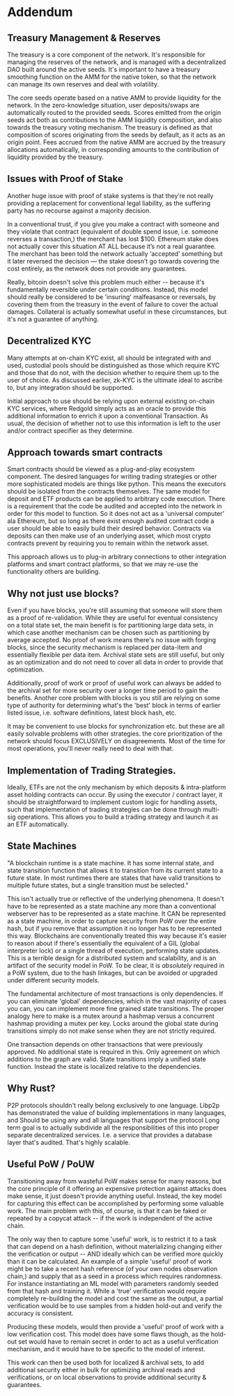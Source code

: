 # Addendum

## Treasury Management & Reserves

The treasury is a core component of the network. It's responsible for managing the reserves of the network, 
and is managed with a decentralized DAO built around the active seeds. It's important to have a treasury smoothing 
function on the AMM for the native token, so that the network can manage its own reserves and deal with volatility. 

The core seeds operate based on a native AMM to provide liquidity for the network. In the zero-knowledge situation, 
user deposits/swaps are automatically routed to the provided seeds. Scores emitted from the origin seeds act both 
as contributions to the AMM liquidity composition, and also towards the treasury voting mechanism. The treasury is 
defined as that composition of scores originating from the seeds by default, as it acts as an origin point. Fees 
accrued from the native AMM are accrued by the treasury allocations automatically, in corresponding amounts to 
the contribution of liquidity provided by the treasury.

## Issues with Proof of Stake

Another huge issue with proof of stake systems is that they’re not really providing a replacement for 
conventional legal liability, as the suffering party has no recourse against a majority decision.

In a conventional trust, if you give you make a contract with someone and 
they violate that contract (equivalent of double spend issue, i.e. someone reverses a transaction,) 
the merchant has lost $100. Ethereum stake does not actually cover this situation AT ALL because it’s
not a real guarantee. The merchant has been told the network actually ‘accepted’ something but it later 
reversed the decision — the stake doesn’t go towards covering the cost entirely, as the network does not 
provide any guarantees.

Really, bitcoin doesn't solve this problem much either -- because it's fundamentally reversible under 
certain conditions. Instead, this model should really be considered to be 'insuring' malfeasance or reversals, by 
covering them from the treasury in the event of failure to cover the actual damages. Collateral is actually 
somewhat useful in these circumstances, but it's not a guarantee of anything.

## Decentralized KYC 

Many attempts at on-chain KYC exist, all should be integrated with and used, custodial pools should be distinguished 
as those which require KYC and those that do not, with the decision whether to require them up to the user of 
choice. As discussed earlier, zk-KYC is the ultimate ideal to ascribe to, but any integration should be supported. 

Initial approach to use should be relying upon external existing on-chain KYC services, where Redgold simply acts as 
an oracle to provide this additional information to enrich it upon a conventional Transaction. As usual, the 
decision of whether not to use this information is left to the user and/or contract specifier as they determine.

## Approach towards smart contracts

Smart contracts should be viewed as a plug-and-play ecosystem component. The desired languages for writing trading 
strategies or other more sophisticated models are things like python. This means the executors should be isolated 
from the contracts themselves. The same model for deposit and ETF products can be applied to arbitrary code 
execution. There is a requirement that the code be audited and accepted into the network in order for this model 
to function. So it does not act as a 'universal computer' ala Ethereum, but so long as there exist enough audited 
contract code a user should be able to easily build their desired behavior. Contracts via deposits can then make 
use of an underlying asset, which most crypto contracts prevent by requiring you to remain within the network asset.

This approach allows us to plug-in arbitrary connections to other integration platforms and smart contract platforms, 
so that we may re-use the functionality others are building.

## Why not just use blocks?

Even if you have blocks, you're still assuming that someone will store them as a proof of re-validation. While 
they are useful for eventual consistency on a total state set, the main benefit is for partitioning large data sets, 
in which case another mechanism can be chosen such as partitioning by average accepted. 
No proof of work means there's no issue with forging blocks, since the security mechanism is replaced per data-item 
and essentially flexible per data item. Archival state sets are still useful, but only as an optimization and do 
not need to cover all data in order to provide that optimization.

Additionally, proof of work or proof of useful work can always be added to the archival set for more security over a 
longer time period to gain the benefits. Another core problem with blocks is you still are relying on some type of 
authority for determining what's the 'best' block in terms of earlier listed issue, i.e. software definitions, latest 
block hash, etc.

It may be convenient to use blocks for synchronization etc. but these are all easily solvable 
problems with other strategies. the core prioritization of the network should focus EXCLUSIVELY on 
disagreements. Most of the time for most operations, you'll never really need to deal with that.

## Implementation of Trading Strategies.

Ideally, ETFs are not the only mechanism by which deposits & intra-platform asset holding contracts can occur. 
By using the executor / contract layer, it should be straightforward to implement custom logic for handling assets, 
such that implementation of trading strategies can be done through multi-sig operations. This allows you to build a 
trading strategy and launch it as an ETF automatically. 

## State Machines 

"A blockchain runtime is a state machine. It has some internal state, and state transition function 
that allows it to transition from its current state to a future state. In most runtimes there
are states that have valid transitions to multiple future states, but a single transition must be selected."

This isn't actually true or reflective of the underlying phenomena. It doesn't have to be represented as a state 
machine any more than a conventional webserver has to be represented as a state machine. It CAN be represented as a 
state machine, in order to capture security from PoW over the entire hash, but if you remove that assumption it 
no longer has to be represented this way. Blockchains are conventionally treated this way because it's easier to 
reason about if there's essentially the equivalent of a GIL (global interpreter lock) or a single thread of execution, 
performing state updates. This is a terrible design for a distributed system and scalability, and is an artifact of 
the security model in PoW. To be clear, it is *absolutely* required in a PoW system, due to the hash linkages, but 
can be avoided or upgraded under different security models.

The fundamental architecture of most transactions is only dependencies. If you can eliminate 'global' dependencies, 
which in the vast majority of cases you can, you can implement more fine grained state transitions. The proper 
analogy here to make is a mutex around a hashmap versus a concurrent hashmap providing a mutex per key. Locks around 
the global state during transitions simply do not make sense when they are not strictly required.

One transaction depends on other transactions that were previously approved. 
No additional state is required in this. Only agreement on which additions to the graph are valid. 
State transitions imply a unified state function. Instead the state is localized relative to the dependencies.


## Why Rust?

P2P protocols shouldn't really belong exclusively to one language. Libp2p has demonstrated the value of building 
implementations in many languages, and 
Should be using any and all languages that support the protocol
Long term goal is to actually subdivide all the responsibilities of this into proper separate
decentralized services. I.e. a service that provides a database layer that's audited.
That's highly scalable.

## Useful PoW / PoUW

Transitioning away from wasteful PoW makes sense for many reasons, but the core principle of it offering an 
expensive protection against attacks does make sense, it just doesn't provide anything useful. Instead, the key 
model for capturing this effect can be accomplished by performing some valuable work. The main problem with this, 
of course, is that it can be faked or repeated by a copycat attack -- if the work is independent of the active chain. 

The only way then to capture some 'useful' work, is to restrict it to a task that can depend on a hash definition, 
without materializing changing either the verification or output -- AND ideally which can be verified more quickly than 
it can be calculated. An example of a simple 'useful' proof of work might be to take a recent hash reference (of 
your own nodes observation chain,) and supply that as a seed in a process which requires randomness. For instance 
instantiating an ML model with parameters randomly seeded from that hash and training it. While a 'true' verification 
would require completely re-building the model and cost the same as the output, a partial verification would be to 
use samples from a hidden hold-out and verify the accuracy is consistent.

Producing these models, would then provide a 'useful' proof of work with a low verification cost. This model does 
have some flaws though, as the hold-out set would have to remain secret in order to act as a useful verification 
mechanism, and it would have to be specific to the model of interest.

This work can then be used both for localized & archival sets, to add additional security either in bulk for 
optimizing archival reads and verifications, or on local observations to provide additional security & guarantees.
